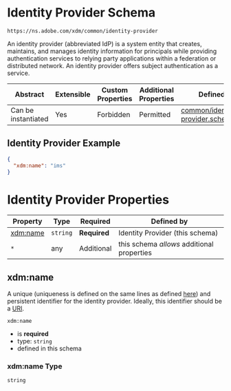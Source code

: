 
# Identity Provider Schema

```
https://ns.adobe.com/xdm/common/identity-provider
```

An identity provider (abbreviated IdP) is a system entity that creates, maintains, and manages identity information for principals while providing authentication services to relying party applications within a federation or distributed network. An identity provider offers subject authentication as a service.

| Abstract | Extensible | Custom Properties | Additional Properties | Defined In |
|----------|------------|-------------------|-----------------------|------------|
| Can be instantiated | Yes | Forbidden | Permitted | [common/identity-provider.schema.json](common/identity-provider.schema.json) |

## Identity Provider Example
```json
{
  "xdm:name": "ims"
}
```

# Identity Provider Properties

| Property | Type | Required | Defined by |
|----------|------|----------|------------|
| [xdm:name](#xdmname) | `string` | **Required** | Identity Provider (this schema) |
| `*` | any | Additional | this schema *allows* additional properties |

## xdm:name

A unique (uniqueness is defined on the same lines as defined [here](https://tools.ietf.org/html/rfc8141#section-5)) and persistent identifier for the identity provider. Ideally, this identifier should be a [URI](https://tools.ietf.org/html/rfc3986).

`xdm:name`
* is **required**
* type: `string`
* defined in this schema

### xdm:name Type


`string`





